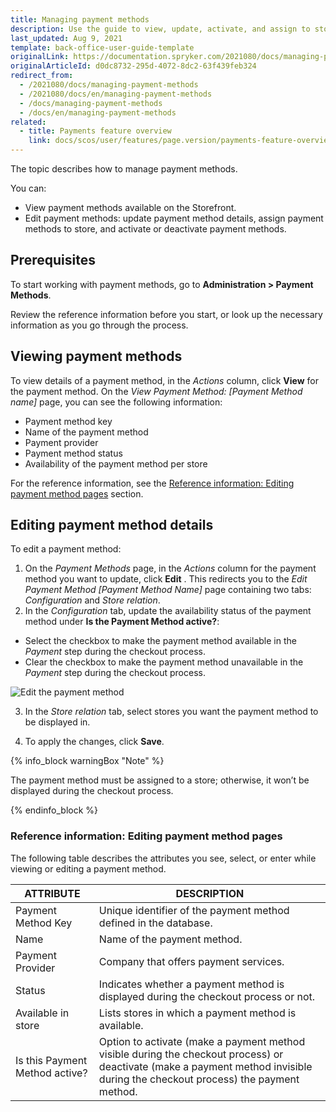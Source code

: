 ```yaml
---
title: Managing payment methods
description: Use the guide to view, update, activate, and assign to stores payment methods in the Back Office.
last_updated: Aug 9, 2021
template: back-office-user-guide-template
originalLink: https://documentation.spryker.com/2021080/docs/managing-payment-methods
originalArticleId: d0dc8732-295d-4072-8dc2-63f439feb324
redirect_from:
  - /2021080/docs/managing-payment-methods
  - /2021080/docs/en/managing-payment-methods
  - /docs/managing-payment-methods
  - /docs/en/managing-payment-methods
related:
  - title: Payments feature overview
    link: docs/scos/user/features/page.version/payments-feature-overview.html
---
```


The topic describes how to manage payment methods.

You can:
* View payment methods available on the Storefront.
* Edit payment methods: update payment method details, assign payment methods to store, and activate or deactivate payment methods.

## Prerequisites

To start working with payment methods, go to **Administration&nbsp;<span aria-label="and then">></span> Payment Methods**.

Review the reference information before you start, or look up the necessary information as you go through the process.

## Viewing payment methods

To view details of a payment method, in the *Actions* column, click **View** for the payment method. On the *View Payment Method: [Payment Method name]* page, you can see the following information:

* Payment method key
* Name of the payment method
* Payment provider
* Payment method status
* Availability of the payment method per store

For the reference information, see the [Reference information: Editing payment method pages](#reference-information-editing-payment-method-pages) section.

## Editing payment method details

To edit a payment method:

1. On the *Payment Methods* page, in the *Actions* column for the payment method you want to update, click **Edit** . This redirects you to the *Edit Payment Method [Payment Method Name]* page containing two tabs: *Configuration* and *Store relation*.
2. In the *Configuration* tab, update the availability status of the payment method under **Is the Payment Method active?**:
* Select the checkbox to make the payment method available in the *Payment* step during the checkout process.
* Clear the checkbox to make the payment method unavailable in the *Payment* step during the checkout process.

![Edit the payment method](https://spryker.s3.eu-central-1.amazonaws.com/docs/User+Guides/Back+Office+User+Guides/Administration/Payment+Management/Payment+Methods/Managing+Payment+Methods/edit-payment-method.png)

3. In the *Store relation* tab, select stores you want the payment method to be displayed in.

4. To apply the changes, click **Save**.

{% info_block warningBox "Note" %}

The payment method must be assigned to a store; otherwise, it won’t be displayed during the checkout process.

{% endinfo_block %}

### Reference information: Editing payment method pages

The following table describes the attributes you see, select, or enter while viewing or editing a payment method.

| ATTRIBUTE | DESCRIPTION |
| --- | --- |
| Payment Method Key | Unique identifier of the payment method defined in the database. |
| Name | Name of the payment method. |
| Payment Provider | Company that offers payment services. |
| Status | Indicates whether a payment method is displayed during the checkout process or not. |
| Available in store | Lists stores in which a payment method is available. |
| Is this Payment Method active? | Option to activate (make a payment method visible during the checkout process) or deactivate (make a payment method invisible during the checkout process) the payment method. |
